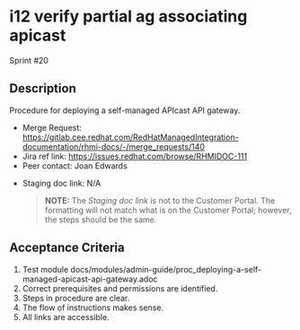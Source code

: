 # i12 verify partial ag associating apicast

Sprint #20

## Description

Procedure for deploying a self-managed APIcast API gateway.

- Merge Request: https://gitlab.cee.redhat.com/RedHatManagedIntegration-documentation/rhmi-docs/-/merge_requests/140
- Jira ref link: https://issues.redhat.com/browse/RHMIDOC-111
- Peer contact: Joan Edwards

* Staging doc link: N/A
  > **NOTE:** The _Staging doc link_ is not to the Customer Portal. The formatting will not match what is on the Customer Portal; however, the steps should be the same.

## Acceptance Criteria

1. Test module docs/modules/admin-guide/proc_deploying-a-self-managed-apicast-api-gateway.adoc
2. Correct prerequisites and permissions are identified.
3. Steps in procedure are clear.
4. The flow of instructions makes sense.
5. All links are accessible.
